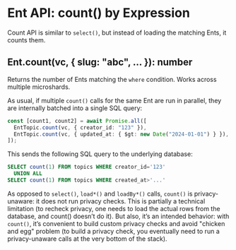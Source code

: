 # Ent API: count() by Expression

Count API is similar to `select()`, but instead of loading the matching Ents, it counts them.

## **Ent.count(vc, { slug: "abc", ... }): number**

Returns the number of Ents matching the `where` condition. Works across multiple microshards.

As usual, if multiple `count()` calls for the same Ent are run in parallel, they are internally batched into a single SQL query:

```typescript
const [count1, count2] = await Promise.all([
  EntTopic.count(vc, { creator_id: "123" }),
  EntTopic.count(vc, { updated_at: { $gt: new Date("2024-01-01") } }),
]);
```

This sends the following SQL query to the underlying database:

```sql
SELECT count(1) FROM topics WHERE creator_id='123'
  UNION ALL
SELECT count(1) FROM topics WHERE created_at>'...'
```

As opposed to `select()`, `load*()` and `loadBy*()` calls, `count()` is privacy-unaware: it does not run privacy checks. This is partially a technical limitation (to recheck privacy, one needs to load the actual rows from the database, and count() doesn’t do it). But also, it’s an intended behavior: with `count()`, it’s convenient to build custom privacy checks and avoid "chicken and egg" problem (to build a privacy check, you eventually need to run a privacy-unaware calls at the very bottom of the stack).
